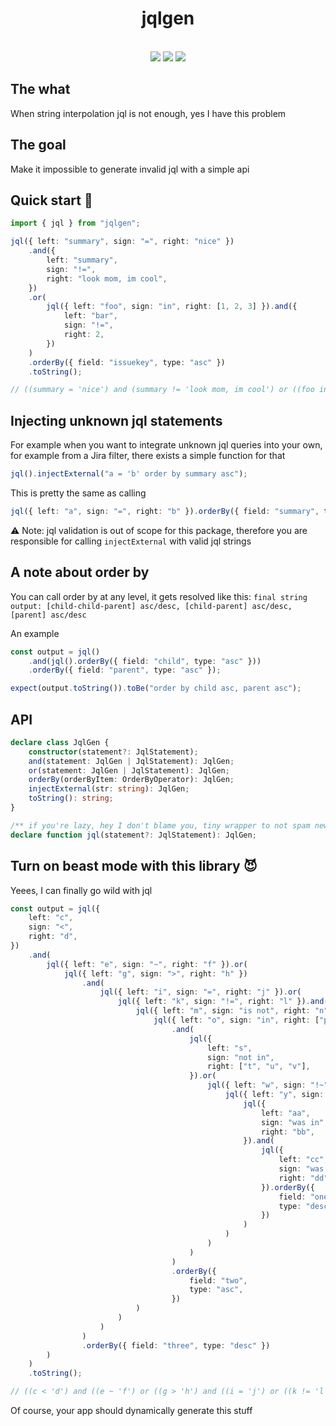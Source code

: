 <h1 align="center">jqlgen</h1>

<br />

<div align="center">

<img src="https://img.shields.io/bundlephobia/minzip/jqlgen?style=flat-square" />
<img src="https://img.shields.io/npm/v/jqlgen?style=flat-square" />
<img src="https://img.shields.io/badge/dependencies-0-success?style=flat-square" />
 
</div>

## The what

When string interpolation jql is not enough, yes I have this problem

## The goal

Make it impossible to generate invalid jql with a simple api

## Quick start 🧙

```ts
import { jql } from "jqlgen";

jql({ left: "summary", sign: "=", right: "nice" })
    .and({
        left: "summary",
        sign: "!=",
        right: "look mom, im cool",
    })
    .or(
        jql({ left: "foo", sign: "in", right: [1, 2, 3] }).and({
            left: "bar",
            sign: "!=",
            right: 2,
        })
    )
    .orderBy({ field: "issuekey", type: "asc" })
    .toString();

// ((summary = 'nice') and (summary != 'look mom, im cool') or ((foo in (1,2,3)) and (bar != 2))) order by issuekey asc
```

## Injecting unknown jql statements

For example when you want to integrate unknown jql queries into your own, for example from a Jira filter,
there exists a simple function for that

```ts
jql().injectExternal("a = 'b' order by summary asc");
```

This is pretty the same as calling

```ts
jql({ left: "a", sign: "=", right: "b" }).orderBy({ field: "summary", type: "asc" });
```

⚠️ Note: jql validation is out of scope for this package, therefore you are responsible for calling `injectExternal` with valid jql strings

## A note about order by

You can call order by at any level, it gets resolved like this:
`final string output: [child-child-parent] asc/desc, [child-parent] asc/desc, [parent] asc/desc`

An example

```ts
const output = jql()
    .and(jql().orderBy({ field: "child", type: "asc" }))
    .orderBy({ field: "parent", type: "asc" });

expect(output.toString()).toBe("order by child asc, parent asc");
```

## API

```ts
declare class JqlGen {
    constructor(statement?: JqlStatement);
    and(statement: JqlGen | JqlStatement): JqlGen;
    or(statement: JqlGen | JqlStatement): JqlGen;
    orderBy(orderByItem: OrderByOperator): JqlGen;
    injectExternal(str: string): JqlGen;
    toString(): string;
}

/** if you're lazy, hey I don't blame you, tiny wrapper to not spam new new new */
declare function jql(statement?: JqlStatement): JqlGen;
```

## Turn on beast mode with this library 😈

Yeees, I can finally go wild with jql

```ts
const output = jql({
    left: "c",
    sign: "<",
    right: "d",
})
    .and(
        jql({ left: "e", sign: "~", right: "f" }).or(
            jql({ left: "g", sign: ">", right: "h" })
                .and(
                    jql({ left: "i", sign: "=", right: "j" }).or(
                        jql({ left: "k", sign: "!=", right: "l" }).and(
                            jql({ left: "m", sign: "is not", right: "n" }).or(
                                jql({ left: "o", sign: "in", right: ["p", "q", "r"] })
                                    .and(
                                        jql({
                                            left: "s",
                                            sign: "not in",
                                            right: ["t", "u", "v"],
                                        }).or(
                                            jql({ left: "w", sign: "!~", right: "x" }).and(
                                                jql({ left: "y", sign: "was", right: "z" }).or(
                                                    jql({
                                                        left: "aa",
                                                        sign: "was in",
                                                        right: "bb",
                                                    }).and(
                                                        jql({
                                                            left: "cc",
                                                            sign: "was not in",
                                                            right: "dd",
                                                        }).orderBy({
                                                            field: "one",
                                                            type: "desc",
                                                        })
                                                    )
                                                )
                                            )
                                        )
                                    )
                                    .orderBy({
                                        field: "two",
                                        type: "asc",
                                    })
                            )
                        )
                    )
                )
                .orderBy({ field: "three", type: "desc" })
        )
    )
    .toString();

// ((c < 'd') and ((e ~ 'f') or ((g > 'h') and ((i = 'j') or ((k != 'l') and ((m is not 'n') or ((o in ('p','q','r')) and ((s not in ('t','u','v')) or ((w !~ 'x') and ((y was 'z') or ((aa was in 'bb') and (cc was not in 'dd')))))))))))) order by one desc, two asc, three desc
```

Of course, your app should dynamically generate this stuff
